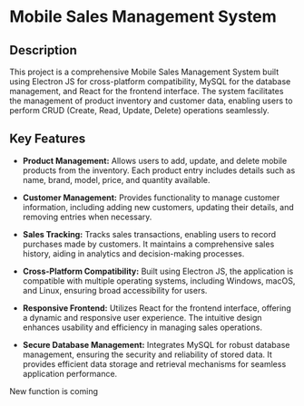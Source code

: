 ﻿# Mobile Sales Management System

## Description

This project is a comprehensive Mobile Sales Management System built using Electron JS for cross-platform compatibility, MySQL for the database management, and React for the frontend interface. The system facilitates the management of product inventory and customer data, enabling users to perform CRUD (Create, Read, Update, Delete) operations seamlessly.

## Key Features

- **Product Management:** Allows users to add, update, and delete mobile products from the inventory. Each product entry includes details such as name, brand, model, price, and quantity available.

- **Customer Management:** Provides functionality to manage customer information, including adding new customers, updating their details, and removing entries when necessary.

- **Sales Tracking:** Tracks sales transactions, enabling users to record purchases made by customers. It maintains a comprehensive sales history, aiding in analytics and decision-making processes.

- **Cross-Platform Compatibility:** Built using Electron JS, the application is compatible with multiple operating systems, including Windows, macOS, and Linux, ensuring broad accessibility for users. 

- **Responsive Frontend:** Utilizes React for the frontend interface, offering a dynamic and responsive user experience. The intuitive design enhances usability and efficiency in managing sales operations.

- **Secure Database Management:** Integrates MySQL for robust database management, ensuring the security and reliability of stored data. It provides efficient data storage and retrieval mechanisms for seamless application performance.

New function is coming
